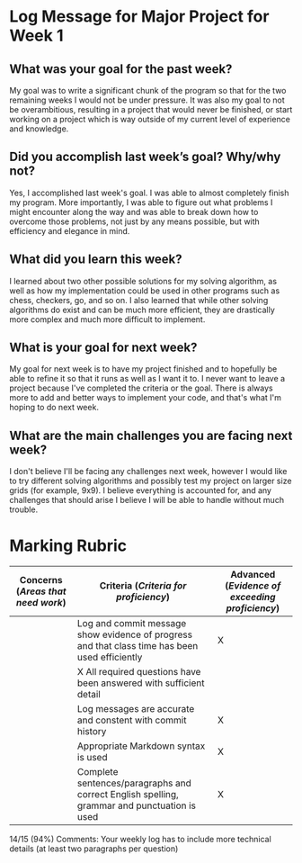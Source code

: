 # Log Message for Major Project for Week 1
## What was your goal for the past week?

My goal was to write a significant chunk of the program so that for the two remaining weeks I would not be under pressure. It was also my goal to not be overambitious, resulting in a project that would never be finished, or start working on a project which is way outside of my current level of experience and knowledge.

## Did you accomplish last week’s goal? Why/why not?

Yes, I accomplished last week's goal. I was able to almost completely finish my program. More importantly, I was able to figure out what problems I might encounter along the way and was able to break down how to overcome those problems, not just by any means possible, but with efficiency and elegance in mind.

## What did you learn this week?

I learned about two other possible solutions for my solving algorithm, as well as how my implementation could be used in other programs such as chess, checkers, go, and so on. I also learned that while other solving algorithms do exist and can be much more efficient, they are drastically more complex and much more difficult to implement.

## What is your goal for next week?

My goal for next week is to have my project finished and to hopefully be able to refine it so that it runs as well as I want it to. I never want to leave a project because I've completed the criteria or the goal. There is always more to add and better ways to implement your code, and that's what I'm hoping to do next week.

## What are the main challenges you are facing next week?

I don't believe I'll be facing any challenges next week, however I would like to try different solving algorithms and possibly test my project on larger size grids (for example, 9x9). I believe everything is accounted for, and any challenges that should arise I believe I will be able to handle without much trouble.

# Marking Rubric

| Concerns (_Areas that need work_) | Criteria (_Criteria for proficiency_) | Advanced (_Evidence of exceeding proficiency_) |
| ---                               | ---                                   | ---                                            |
| | Log and commit message show evidence of progress and that class time has been used efficiently | X |
| | X All required questions have been answered with sufficient detail | |
| | Log messages are accurate and constent with commit history | X |
| | Appropriate Markdown syntax is used | X  |
| | Complete sentences/paragraphs and correct English spelling, grammar and punctuation is used | X |

14/15 (94%)
Comments: Your weekly log has to include more technical details (at least two paragraphs per question)
